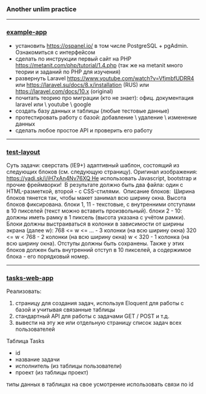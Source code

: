 ### Another unlim practice

---

### [example-app](example-app)
- установить https://ospanel.io/ в том числе PostgreSQL + pgAdmin. Ознакомиться с интерфейсом
- сделать по инструкции первый сайт на PHP https://metanit.com/php/tutorial/1.4.php (так же на metanit много теории и заданий по PHP для изучения)
- развернуть Laravel https://www.youtube.com/watch?v=VfjmbfUDRR4 или https://laravel.su/docs/8.x/installation (RUS) или https://laravel.com/docs/10.x (original)
- почитать теорию про миграции (кто не знает): офиц. документация laravel или \ youtube \ google 
- создать базу данных и таблицы (любые тестовые данные) 
- протестировать работу с базой: добавление \ удаление \ изменение данных  
- сделать любое простое API и проверить его работу

---

### [test-layout](test-layout)
Суть задачи: сверстать (IE9+) адаптивный шаблон, состоящий из следующих блоков (см. следующую страницу). 
Оригинал изображения: https://yadi.sk/i/iH7xAn4Nv76XQ Не использовать Javascript, bootstrap и прочие фреймворки! 
В результате должно быть два файла: один с HTML-разметкой, второй - с CSS-стилями.  Описание блоков:  Ширина блоков тянется так, чтобы макет занимал всю ширину окна. 
Высота блоков фиксирована. блоки 1, 11 - текстовые, с внутренними отступами в 10 пикселей (текст можно вставить произвольный). 
блоки 2 - 10: должны иметь рамку в 1 пиксель (высота указана с учётом рамки). Блоки должны выстраиваться в колонки в зависимости от ширины экрана (далее w): 
768 <= w <= ... - 3 колонки (на всю ширину окна) 320 <= w < 768 - 2 колонки (на всю ширину окна) w < 320 - 1 колонка (на всю ширину окна). Отступы должны быть сохранены. 
Также у этих блоков должен быть внутренний отступ в 10 пикселей, а содержимое блока - его порядковый номер. 

---

### [tasks-web-app](tasks-web-app)
Реализовать:
1. страницу для создания задач, используя Eloquent для работы с базой и учитывая связанные таблицы
2. стандартный API для работы с задачами GET / POST и т.д. 
3. вывести на эту же или отдельную страницу список задач всех пользователей

Таблица Tasks 
- id
- название задачи
- исполнитель (из таблицы пользователи)
- проект (из таблицы проект)

типы данных в таблицах на свое усмотрение
использовать связи по id
